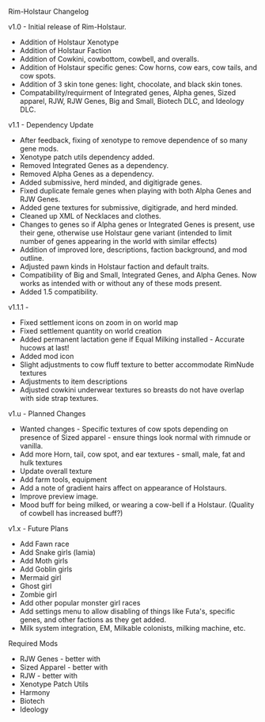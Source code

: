 Rim-Holstaur Changelog

v1.0 - Initial release of Rim-Holstaur.
- Addition of Holstaur Xenotype
- Addition of Holstaur Faction
- Addition of Cowkini, cowbottom, cowbell, and overalls.
- Addition of Holstaur specific genes: Cow horns, cow ears, cow tails, and cow spots.
- Addition of 3 skin tone genes: light, chocolate, and black skin tones.
- Compatability/requirment of Integrated genes, Alpha genes, Sized apparel, RJW, RJW Genes, Big and Small, Biotech DLC, and Ideology DLC.


v1.1 - Dependency Update
- After feedback, fixing of xenotype to remove dependence of so many gene mods. 
- Xenotype patch utils dependency added.
- Removed Integrated Genes as a dependency.
- Removed Alpha Genes as a dependency.
- Added submissive, herd minded, and digitigrade genes.
- Fixed duplicate female genes when playing with both Alpha Genes and RJW Genes.
- Added gene textures for submissive, digitigrade, and herd minded.
- Cleaned up XML of Necklaces and clothes.
- Changes to genes so if Alpha genes or Integrated Genes is present, use their gene, otherwise use Holstaur gene variant (intended to limit number of genes appearing in the world with similar effects)
- Addition of improved lore, descriptions, faction background, and mod outline.
- Adjusted pawn kinds in Holstaur faction and default traits.
- Compatibility of Big and Small, Integrated Genes, and Alpha Genes. Now works as intended with or without any of these mods present.
- Added 1.5 compatibility.


v1.1.1 - 
- Fixed settlement icons on zoom in on world map
- Fixed settlement quantity on world creation
- Added permanent lactation gene if Equal Milking installed - Accurate hucows at last!
- Added mod icon
- Slight adjustments to cow fluff texture to better accommodate RimNude textures
- Adjustments to item descriptions
- Adjusted cowkini underwear textures so breasts do not have overlap with side strap textures.


v1.u - Planned Changes
- Wanted changes - Specific textures of cow spots depending on presence of Sized apparel - ensure things look normal with rimnude or vanilla.
- Add more Horn, tail, cow spot, and ear textures - small, male, fat and hulk textures
- Update overall texture
- Add farm tools, equipment
- Add a note of gradient hairs affect on appearance of Holstaurs.
- Improve preview image.
- Mood buff for being milked, or wearing a cow-bell if a Holstaur. (Quality of cowbell has increased buff?)


v1.x - Future Plans
- Add Fawn race
- Add Snake girls (lamia)
- Add Moth girls
- Add Goblin girls
- Mermaid girl
- Ghost girl
- Zombie girl
- Add other popular monster girl races
- Add settings menu to allow disabling of things like Futa's, specific genes, and other factions as they get added.
- Milk system integration, EM, Milkable colonists, milking machine, etc.


Required Mods
- RJW Genes - better with
- Sized Apparel - better with
- RJW - better with
- Xenotype Patch Utils
- Harmony
- Biotech
- Ideology
